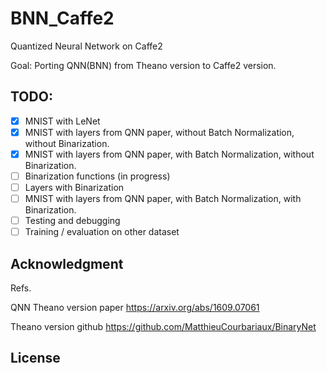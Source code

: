 # BNN_Caffe2
Quantized Neural Network on Caffe2

Goal:
Porting QNN(BNN) from Theano version to Caffe2 version.

## TODO:
- [x] MNIST with LeNet
- [x] MNIST with layers from QNN paper, without Batch Normalization, without Binarization.
- [x] MNIST with layers from QNN paper, with Batch Normalization, without Binarization.
- [ ] Binarization functions (in progress)
- [ ] Layers with Binarization
- [ ] MNIST with layers from QNN paper, with Batch Normalization, with Binarization.
- [ ] Testing and debugging 
- [ ] Training / evaluation on other dataset

## Acknowledgment

Refs.

QNN Theano version paper
https://arxiv.org/abs/1609.07061 

Theano version github
https://github.com/MatthieuCourbariaux/BinaryNet


## License
